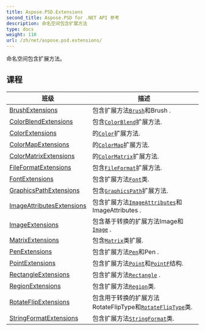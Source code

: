 ```yaml
---
title: Aspose.PSD.Extensions
second_title: Aspose.PSD for .NET API 参考
description: 命名空间包含扩展方法
type: docs
weight: 110
url: /zh/net/aspose.psd.extensions/
---
```

命名空间包含扩展方法。

## 课程

| 班级 | 描述 |
| --- | --- |
| [BrushExtensions](./brushextensions/) | 包含扩展方法[`Brush`](../aspose.psd/brush/)和Brush . |
| [ColorBlendExtensions](./colorblendextensions/) | 包含[`ColorBlend`](../aspose.psd/colorblend/)扩展方法. |
| [ColorExtensions](./colorextensions/) | 的[`Color`](../aspose.psd/color/)扩展方法. |
| [ColorMapExtensions](./colormapextensions/) | 的[`ColorMap`](../aspose.psd/colormap/)扩展方法. |
| [ColorMatrixExtensions](./colormatrixextensions/) | 的[`ColorMatrix`](../aspose.psd/colormatrix/)扩展方法. |
| [FileFormatExtensions](./fileformatextensions/) | 包含[`FileFormat`](../aspose.psd/fileformat/)扩展方法. |
| [FontExtensions](./fontextensions/) | 包含扩展方法[`Font`](../aspose.psd/font/)类. |
| [GraphicsPathExtensions](./graphicspathextensions/) | 包含[`GraphicsPath`](../aspose.psd/graphicspath/)扩展方法. |
| [ImageAttributesExtensions](./imageattributesextensions/) | 包含扩展方法[`ImageAttributes`](../aspose.psd/imageattributes/)和ImageAttributes . |
| [ImageExtensions](./imageextensions/) | 包含基于转换的扩展方法Image和[`Image`](../aspose.psd/image/) . |
| [MatrixExtensions](./matrixextensions/) | 包含[`Matrix`](../aspose.psd/matrix/)类扩展. |
| [PenExtensions](./penextensions/) | 包含扩展方法[`Pen`](../aspose.psd/pen/)和Pen . |
| [PointExtensions](./pointextensions/) | 包含扩展方法[`Point`](../aspose.psd/point/)和[`PointF`](../aspose.psd/pointf/)结构. |
| [RectangleExtensions](./rectangleextensions/) | 包含扩展方法[`Rectangle`](../aspose.psd/rectangle/) . |
| [RegionExtensions](./regionextensions/) | 包含扩展方法[`Region`](../aspose.psd/region/)类. |
| [RotateFlipExtensions](./rotateflipextensions/) | 包含用于转换的扩展方法RotateFlipType和[`RotateFlipType`](../aspose.psd/rotatefliptype/)类. |
| [StringFormatExtensions](./stringformatextensions/) | 包含扩展方法[`StringFormat`](../aspose.psd/stringformat/)类. |


